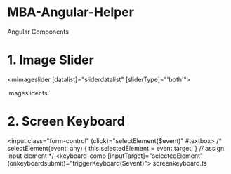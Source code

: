 # MBA-Angular-Helper
Angular Components

# 1. Image Slider
<mimageslider [datalist]="sliderdatalist" [sliderType]="'both'"></mimageslider>

imageslider.ts

# 2. Screen Keyboard
<input class="form-control" (click)="selectElement($event)" #textbox>
/*
selectElement(event: any) {
    this.selectedElement =  event.target;
  } // assign input element
*/
<keyboard-comp [inputTarget]="selectedElement" (onkeyboardsubmit)="triggerKeyboard($event)"></keyboard-comp>
screenkeyboard.ts


